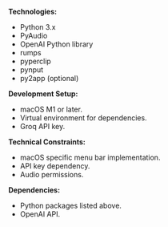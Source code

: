 
**Technologies:**

* Python 3.x
* PyAudio
* OpenAI Python library
* rumps
* pyperclip
* pynput
* py2app (optional)

**Development Setup:**

* macOS M1 or later.
* Virtual environment for dependencies.
* Groq API key.

**Technical Constraints:**

* macOS specific menu bar implementation.
* API key dependency.
* Audio permissions.

**Dependencies:**

* Python packages listed above.
* OpenAI API.
